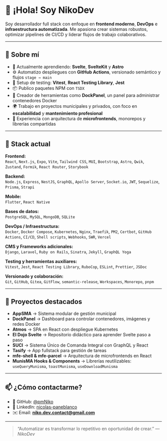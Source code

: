 # 👋 ¡Hola! Soy NikoDev

Soy desarrollador full stack con enfoque en **frontend moderno**, **DevOps** e **infraestructura automatizada**. Me apasiona crear sistemas robustos, optimizar pipelines de CI/CD y liderar flujos de trabajo colaborativos.

---

## 🚀 Sobre mí

- 🧠 Actualmente aprendiendo: **Svelte**, **SvelteKit** y **Astro**
- ⚙️ Automatizo despliegues con **GitHub Actions**, versionado semántico y flujos `stage → main`
- 🧪 Setup de testing: **Vitest**, **React Testing Library**, **Jest**
- 📦 Publico paquetes NPM con `TSDX`
- 🧩 Creador de herramientas como **DockPanel**, un panel para administrar contenedores Docker
- 🌍 Trabajo en proyectos municipales y privados, con foco en **escalabilidad** y **mantenimiento profesional**
- 🧱 Experiencia con arquitectura de **microfrontends**, monorepos y librerías compartidas

---

## 🧰 Stack actual

**Frontend:**  
`React`, `Next.js`, `Expo`, `Vite`, `Tailwind CSS`, `MUI`, `Bootstrap`, `Astro`, `Qwik`, `Zustand`, `Formik`, `React Router`, `Storybook`

**Backend:**  
`Node.js`, `Express`, `NestJS`, `GraphQL`, `Apollo Server`, `Socket.io`, `JWT`, `Sequelize`, `Prisma`, `Strapi`

**Mobile:**  
`Flutter`, `React Native`

**Bases de datos:**  
`PostgreSQL`, `MySQL`, `MongoDB`, `SQLite`

**DevOps / Infraestructura:**  
`Docker`, `Docker Compose`, `Kubernetes`, `Nginx`, `Traefik`, `PM2`, `Certbot`, `GitHub Actions`, `CI/CD`, `Shell scripts`, `Webhooks`, `SWR`, `Vercel`

**CMS y Frameworks adicionales:**  
`Django`, `Laravel`, `Ruby on Rails`, `Sinatra`, `Jekyll`, `GraphQL Yoga`

**Testing y herramientas auxiliares:**  
`Vitest`, `Jest`, `React Testing Library`, `RuboCop`, `ESLint`, `Prettier`, `JSDoc`

**Versionado y colaboración:**  
`Git`, `GitHub`, `Gitea`, `GitFlow`, `semantic-release`, `Workspaces`, `Monorepo`, `pnpm`

---

## 📂 Proyectos destacados

- **AppSMA** → Sistema modular de gestión municipal  
- **DockPanel** → Dashboard para controlar contenedores, imágenes y redes Docker  
- **Atmos** → SPA en React con despliegue Kubernetes  
- **El Dojo Svelte** → Repositorio didáctico para aprender Svelte paso a paso  
- **SUCI** → Sistema Único de Comanda Integral con GraphQL y React  
- **Tasify** → App fullstack para gestión de tareas  
- **mfe-shell & mfe-parcel** → Arquitectura de microfrontends en React  
- **MunisMA Hooks & Components** → Librerías reutilizables: `useQueryMunisma`, `toastMunisma`, `useDownloadMunisma`

---

## 📫 ¿Cómo contactarme?

- 🐙 GitHub: [@pmNiko](https://github.com/pmNiko)  
- 💼 LinkedIn: [nicolas-paneblanco](https://www.linkedin.com/in/nicol%C3%A1s-paneblanco-527108190/)  
- ✉️ Email: **niko.dev.contact@gmail.com**

---

> “Automatizar es transformar lo repetitivo en oportunidad de crear.” — *NikoDev*
